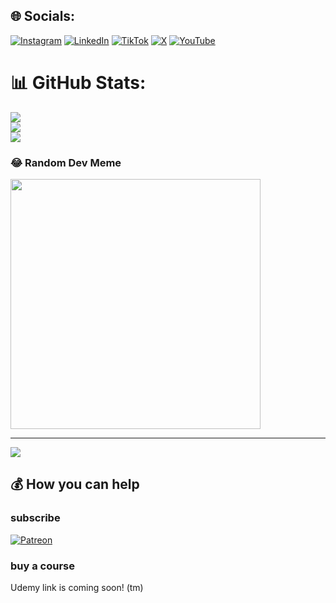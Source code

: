 
## 🌐 Socials:
[![Instagram](https://img.shields.io/badge/Instagram-%23E4405F.svg?logo=Instagram&logoColor=white)](https://instagram.com/ivanandcode) [![LinkedIn](https://img.shields.io/badge/LinkedIn-%230077B5.svg?logo=linkedin&logoColor=white)](https://linkedin.com/in/ivanandcode) [![TikTok](https://img.shields.io/badge/TikTok-%23000000.svg?logo=TikTok&logoColor=white)](https://tiktok.com/@ivanandcode) [![X](https://img.shields.io/badge/X-black.svg?logo=X&logoColor=white)](https://x.com/ivanandcode) [![YouTube](https://img.shields.io/badge/YouTube-%23FF0000.svg?logo=YouTube&logoColor=white)](https://youtube.com/@ivanandcode) 
# 📊 GitHub Stats:
![](https://github-readme-stats.vercel.app/api?username=ivanAndCode&theme=dark&hide_border=false&include_all_commits=false&count_private=false)<br/>
![](https://github-readme-streak-stats.herokuapp.com/?user=ivanAndCode&theme=dark&hide_border=false)<br/>
![](https://github-readme-stats.vercel.app/api/top-langs/?username=ivanAndCode&theme=dark&hide_border=false&include_all_commits=false&count_private=false&layout=compact)

### 😂 Random Dev Meme
<img src='https://memer-new.vercel.app/' style="height: 400px;"/>

---
[![](https://visitcount.itsvg.in/api?id=ivanAndCode&icon=0&color=0)](https://visitcount.itsvg.in)

## 💰 How you can help 
### subscribe
[![Patreon](https://img.shields.io/badge/Patreon-F96854?style=for-the-badge&logo=patreon&logoColor=white)](https://patreon.com/ivanAndLife) 

### buy a course
Udemy link is coming soon! (tm)
